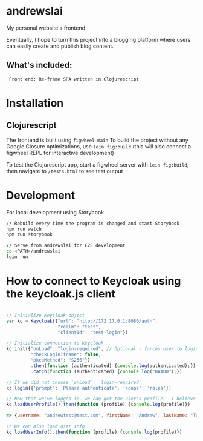 # andrewslai

My personal website's frontend

Eventually, I hope to turn this project into a blogging platform where users can
easily create and publish blog content.

## What's included:

     Front end: Re-frame SPA written in Clojurescript

# Installation
## Clojurescript
The frontend is built using `figwheel-main`
To build the project without any Google Closure optimizations, use `lein
fig:build` (this will also connect a figwheel REPL for interactive development)

To test the Clojurescript app, start a figwheel server with `lein fig:build`,
then navigate to `/tests.html` to see test output


# Development
For local development using Storybook
``` sh
// Rebuild every time the program is changed and start Storybook
npm run watch
npm run storybook

// Serve from andrewslai for E2E development
cd <PATH>/andrewslai
lein run

```

# How to connect to Keycloak using the keycloak.js client


``` javascript

// Initialize Keycloak object
var kc = Keycloak({"url": "http://172.17.0.1:8080/auth",
                   "realm": "test", 
                   "clientId": "test-login"})

// Initialize connection to Keycloak.
kc.init({"onLoad": "login-required", // Optional - forces user to login at init time
         "checkLoginIframe": false,
         "pkceMethod": "S256"})
         .then(function (authenticated) {console.log(authenticated);})
         .catch(function (authenticated) {console.log("BAADD");})

// If we did not choose `onLoad`: `login-required`
kc.login({'prompt': 'Please authenticate', 'scope': 'roles'})

// Now that we've logged in, we can get the user's profile - I believe this also loads kc.token and kc.idToken, which are the JWTs used to access Keycloak
kc.loadUserProfile().then(function (profile) {console.log(profile)})

=> {username: "andrewtest@test.com", firstName: "Andrew", lastName: "Test", email: "andrewtest@test.com", emailVerified: false, …}attributes: {}email: "andrewtest@test.com"emailVerified: falsefirstName: "Andrew"lastName: "Test"username: "andrewtest@test.com"__proto__: Object

// We can also load user info
kc.loadUserInfo().then(function (profile) {console.log(profile)})

```

